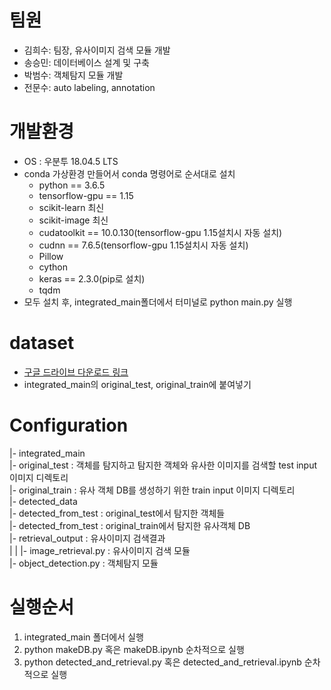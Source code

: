 

# 팀원
- 김희수: 팀장, 유사이미지 검색 모듈 개발
- 송승민: 데이터베이스 설계 및 구축
- 박범수: 객체탐지 모듈 개발
- 전문수: auto labeling, annotation



# 개발환경
- OS : 우분투 18.04.5 LTS
- conda 가상환경 만들어서 conda 명령어로 순서대로 설치
  - python == 3.6.5
  - tensorflow-gpu == 1.15
  - scikit-learn 최신
  - scikit-image 최신
  - cudatoolkit == 10.0.130(tensorflow-gpu 1.15설치시 자동 설치)
  - cudnn == 7.6.5(tensorflow-gpu 1.15설치시 자동 설치)
  - Pillow
  - cython
  - keras == 2.3.0(pip로 설치)
  - tqdm
- 모두 설치 후, integrated_main폴더에서 터미널로 python main.py 실행

# dataset
- [구글 드라이브 다운로드 링크](https://docs.google.com/uc?export=download&id=1LUcWabcn_bu5u9iSkQN7LKuIzLStX832?usp=sharing)
- integrated_main의 original_test, original_train에 붙여넣기

# Configuration
|- integrated_main   
 |- original_test : 객체를 탐지하고 탐지한 객체와 유사한 이미지를 검색할 test input 이미지 디렉토리   
 |- original_train : 유사 객체 DB를 생성하기 위한 train input 이미지 디렉토리   
 |- detected_data   
  |- detected_from_test : original_test에서 탐지한 객체들   
  |- detected_from_test : original_train에서 탐지한 유사객체 DB   
 |- retrieval_output : 유사이미지 검색결과   
 |
 |
 |- image_retrieval.py : 유사이미지 검색 모듈   
 |- object_detection.py : 객체탐지 모듈   



# 실행순서
1. integrated_main 폴더에서 실행
2. python makeDB.py 혹은 makeDB.ipynb 순차적으로 실행
3. python detected_and_retrieval.py 혹은 detected_and_retrieval.ipynb 순차적으로 실행